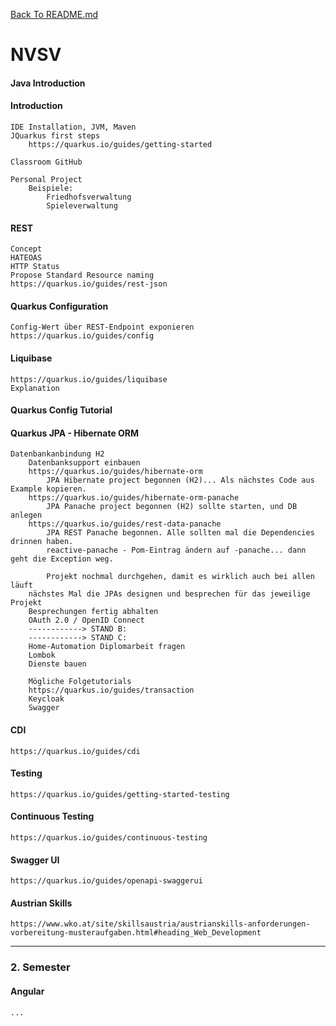 [Back To README.md][back]

# NVSV

#### Java Introduction

#### Introduction

```
IDE Installation, JVM, Maven
JQuarkus first steps
	https://quarkus.io/guides/getting-started
	
Classroom GitHub

Personal Project
	Beispiele:
		Friedhofsverwaltung
		Spieleverwaltung
```

#### REST

```
Concept
HATEOAS
HTTP Status
Propose Standard Resource naming
https://quarkus.io/guides/rest-json
```

#### Quarkus Configuration

```
Config-Wert über REST-Endpoint exponieren
https://quarkus.io/guides/config
```

#### Liquibase

```
https://quarkus.io/guides/liquibase
Explanation
```

#### Quarkus Config Tutorial

#### Quarkus JPA - Hibernate ORM

```
Datenbankanbindung H2
	Datenbanksupport einbauen
	https://quarkus.io/guides/hibernate-orm
		JPA Hibernate project begonnen (H2)... Als nächstes Code aus Example kopieren.
	https://quarkus.io/guides/hibernate-orm-panache
		JPA Panache project begonnen (H2) sollte starten, und DB anlegen
	https://quarkus.io/guides/rest-data-panache
		JPA REST Panache begonnen. Alle sollten mal die Dependencies drinnen haben.
		reactive-panache - Pom-Eintrag ändern auf -panache... dann geht die Exception weg.
	
		Projekt nochmal durchgehen, damit es wirklich auch bei allen läuft
	nächstes Mal die JPAs designen und besprechen für das jeweilige Projekt
	Besprechungen fertig abhalten
	OAuth 2.0 / OpenID Connect
	------------> STAND B:
	------------> STAND C:
	Home-Automation Diplomarbeit fragen
	Lombok
	Dienste bauen
	
	Mögliche Folgetutorials
	https://quarkus.io/guides/transaction
	Keycloak
	Swagger
```

#### CDI

```
https://quarkus.io/guides/cdi
```

#### Testing

```
https://quarkus.io/guides/getting-started-testing
```

#### Continuous Testing

```
https://quarkus.io/guides/continuous-testing
```

#### Swagger UI

```
https://quarkus.io/guides/openapi-swaggerui
```



#### Austrian Skills

```
https://www.wko.at/site/skillsaustria/austrianskills-anforderungen-vorbereitung-musteraufgaben.html#heading_Web_Development
```



---

### 2. Semester

#### Angular

```
...
```



[back]: https://github.com/UnterrainerInformatik/htl

